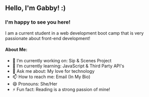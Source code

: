 ## Hello, I'm Gabby! :)

### I'm happy to see you here!

I am a current student in a web development boot camp that is very passionate about front-end development!

#### About Me:

- 🔭 I’m currently working on: Sip & Scenes Project
- 🌱 I’m currently learning: JavaScript & Third Party API's
- 💬 Ask me about: My love for technology
- 📫 How to reach me: Email (In My Bio)
- 😄 Pronouns: She/Her
- ⚡ Fun fact: Reading is a strong passion of mine!

